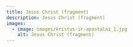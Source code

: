 ```yaml
---
title: Jesus Christ (fragment)
description: Jesus Christ (fragment)
images:
  - image: images/kristus-ir-apastalai_1.jpg
    alt: Jesus Christ (fragment)
---
```

